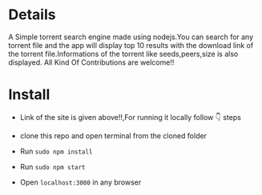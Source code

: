 # Details
A Simple torrent search engine made using nodejs.You can search for any torrent file and the app will display top 10 results with the download link of the torrent file.Informations of the torrent like seeds,peers,size is also displayed.
All Kind Of Contributions are welcome!!

# Install

* Link of the site is given above!!,For running it locally follow :point_down: steps

* clone this repo and open terminal from the cloned folder

* Run `sudo npm install`

* Run `sudo npm start`

* Open `localhost:3000` in any browser


 